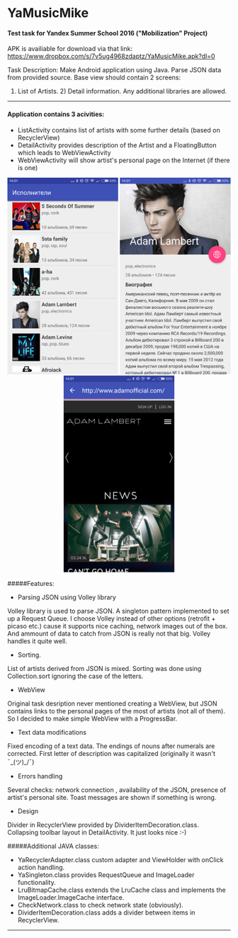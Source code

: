 # YaMusicMike
#### Test task for Yandex Summer School 2016 ("Mobilization" Project)

APK is availiable for download via that link:
https://www.dropbox.com/s/7v5ug4968zdaptz/YaMusicMike.apk?dl=0

Task Description: Make Android application using Java. Parse JSON data from provided source. Base view should contain 2 screens:
1) List of Artists. 2) Detail information. Any additional libraries are allowed.

* * *

#### Application contains 3 acivities:

- ListActivity contains list of artists with some further details (based on RecyclerView)
- DetailActivity provides description of the Artist and a FloatingButton which leads to WebViewActivity
- WebViewActivity will show artist's personal page on the Internet (if there is one)

<p align="center">
  <img src="/screenshots/ListActivity.png" alt="ListActivity" width="250"/>
  <img src="/screenshots/DetailActivity.png" alt="DetailActivity" width="250"/>
  <img src="/screenshots/WebViewActivity.png" alt="WebViewActivity" width="250"/>
</p>

#####Features:
* Parsing JSON using Volley library 

Volley library is used to parse JSON. A singleton pattern implemented to set up a Request Queue. I choose Volley instead of other options (retrofit + picaso etc.) cause it supports nice caching, network images out of the box.
And ammount of data to catch from JSON is really not that big. Volley handles it quite well.
* Sorting. 

List of artists derived from JSON is mixed. Sorting was done using Collection.sort ignoring the case of the letters.
* WebView

Original task desription never mentioned creating a WebView, but JSON contains links to the personal pages of the most of artists (not all of them). So I decided to make simple WebView with a ProgressBar.
* Text data modifications

Fixed encoding of a text data. The endings of nouns after numerals are corrected. First letter of description was capitalized (originally it wasn't ¯\_(ツ)_/¯)
* Errors handling

Several checks: network connection , availability of the JSON,  presence of artist's personal site.
Toast messages are shown if something is wrong.

* Design

Divider in RecyclerView provided by DividerItemDecoration.class. Collapsing toolbar layout in DetailActivity. It just looks nice :-) 

#####Additional JAVA classes:

* YaRecyclerAdapter.class custom adapter and ViewHolder with onClick action handling.
* YaSingleton.class provides RequestQueue and ImageLoader functionality.
* LruBitmapCache.class extends the LruCache class and implements the ImageLoader.ImageCache interface.
* CheckNetwork.class to check network state (obviously).
* DividerItemDecoration.class adds a divider between items in RecyclerView.

***




